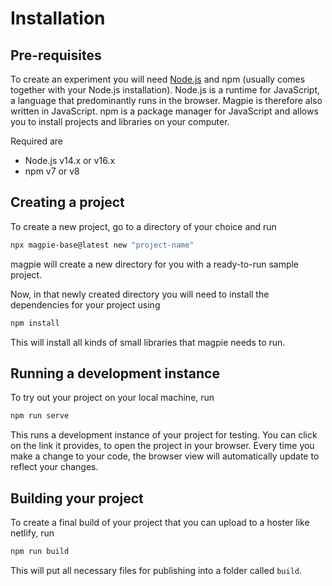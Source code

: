 # Installation

## Pre-requisites
To create an experiment you will need [Node.js](https://nodejs.org) and npm (usually comes together with your Node.js installation).
Node.js is a runtime for JavaScript, a language that predominantly runs in the browser. Magpie is therefore also written in JavaScript. npm is a package manager for JavaScript and allows you to install projects and libraries on your computer.

Required are

* Node.js v14.x or v16.x
* npm v7 or v8

## Creating a project
To create a new project, go to a directory of your choice and run

```bash
npx magpie-base@latest new "project-name"
```

magpie will create a new directory for you with a ready-to-run sample project.

Now, in that newly created directory you will need to install the dependencies for your project using

```bash
npm install
```

This will install all kinds of small libraries that magpie needs to run.

## Running a development instance
To try out your project on your local machine, run

```bash
npm run serve
```

This runs a development instance of your project for testing.
You can click on the link it provides, to open the project in your browser.
Every time you make a change to your code, the browser view will automatically update to reflect your changes.


## Building your project
To create a final build of your project that you can upload to a hoster like netlify, run

```bash
npm run build
```

This will put all necessary files for publishing into a folder called `build`.
